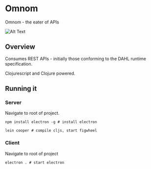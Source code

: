 # Omnom

Omnom - the eater of APIs

![Alt Text](https://media.giphy.com/media/jgUG5cnss7T9K/giphy.gif)

## Overview

Consumes REST APIs - initially those conforming to the DAHL runtime specification.

Clojurescript and Clojure powered.


## Running it

### Server

Navigate to root of project.

```
npm install electron -g # install electron

lein cooper # compile cljs, start figwheel
```

### Client

Navigate to root of project

```
electron . # start electron
```
